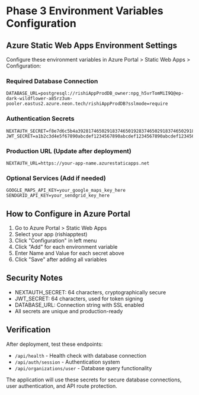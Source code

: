 # Phase 3 Environment Variables Configuration

## Azure Static Web Apps Environment Settings

Configure these environment variables in Azure Portal > Static Web Apps > Configuration:

### Required Database Connection
```
DATABASE_URL=postgresql://rishiAppProdDB_owner:npg_h5vrTomMiI9Q@ep-dark-wildflower-a85rz3um-pooler.eastus2.azure.neon.tech/rishiAppProdDB?sslmode=require
```

### Authentication Secrets
```
NEXTAUTH_SECRET=f8e7d6c5b4a3928174650291837465019283746502918374650291837465f8
JWT_SECRET=a1b2c3d4e5f67890abcdef1234567890abcdef1234567890abcdef1234567890
```

### Production URL (Update after deployment)
```
NEXTAUTH_URL=https://your-app-name.azurestaticapps.net
```

### Optional Services (Add if needed)
```
GOOGLE_MAPS_API_KEY=your_google_maps_key_here
SENDGRID_API_KEY=your_sendgrid_key_here
```

## How to Configure in Azure Portal

1. Go to Azure Portal > Static Web Apps
2. Select your app (rishiapptest)
3. Click "Configuration" in left menu
4. Click "Add" for each environment variable
5. Enter Name and Value for each secret above
6. Click "Save" after adding all variables

## Security Notes

- NEXTAUTH_SECRET: 64 characters, cryptographically secure
- JWT_SECRET: 64 characters, used for token signing
- DATABASE_URL: Connection string with SSL enabled
- All secrets are unique and production-ready

## Verification

After deployment, test these endpoints:
- `/api/health` - Health check with database connection
- `/api/auth/session` - Authentication system
- `/api/organizations/user` - Database query functionality

The application will use these secrets for secure database connections, user authentication, and API route protection.